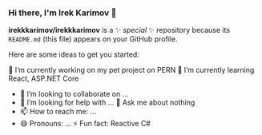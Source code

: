 ### Hi there, I'm Irek Karimov 👋


**irekkkarimov/irekkkarimov** is a ✨ _special_ ✨ repository because its `README.md` (this file) appears on your GitHub profile.

Here are some ideas to get you started:

🔭 I’m currently working on my pet project on PERN
🌱 I’m currently learning React, ASP.NET Core
- 👯 I’m looking to collaborate on ...
- 🤔 I’m looking for help with ...
💬 Ask me about nothing
- 📫 How to reach me: ...
- 😄 Pronouns: ...
⚡ Fun fact: Reactive C#

